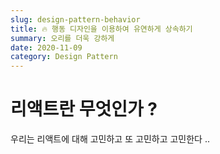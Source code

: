 ```yaml
---
slug: design-pattern-behavior
title: 🔥 행동 디자인을 이용하여 유연하게 상속하기
summary: 오리를 더욱 강하게
date: 2020-11-09
category: Design Pattern
---
```


# 리액트란 무엇인가 ?

우리는 리액트에 대해 고민하고 또 고민하고 고민한다 ..
